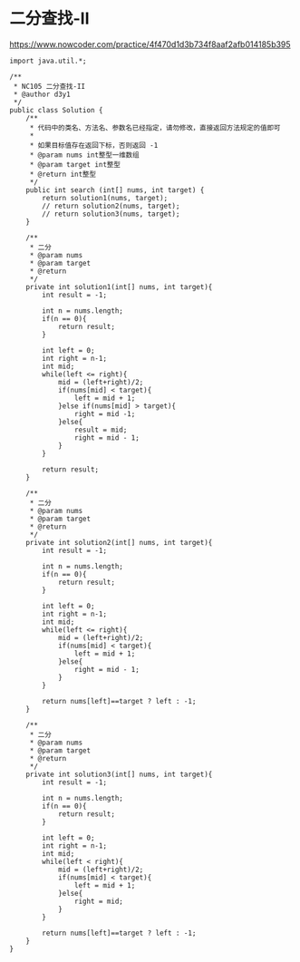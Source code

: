# 二分查找-II
https://www.nowcoder.com/practice/4f470d1d3b734f8aaf2afb014185b395

    import java.util.*;
    
    /**
     * NC105 二分查找-II
     * @author d3y1
     */
    public class Solution {
        /**
         * 代码中的类名、方法名、参数名已经指定，请勿修改，直接返回方法规定的值即可
         *
         * 如果目标值存在返回下标，否则返回 -1
         * @param nums int整型一维数组 
         * @param target int整型 
         * @return int整型
         */
        public int search (int[] nums, int target) {
            return solution1(nums, target);
            // return solution2(nums, target);
            // return solution3(nums, target);
        }
    
        /**
         * 二分
         * @param nums
         * @param target
         * @return
         */
        private int solution1(int[] nums, int target){
            int result = -1;
    
            int n = nums.length;
            if(n == 0){
                return result;
            }
            
            int left = 0;
            int right = n-1;
            int mid;
            while(left <= right){
                mid = (left+right)/2;
                if(nums[mid] < target){
                    left = mid + 1;
                }else if(nums[mid] > target){
                    right = mid -1;
                }else{
                    result = mid;
                    right = mid - 1;
                }
            }
    
            return result;
        }
    
        /**
         * 二分
         * @param nums
         * @param target
         * @return
         */
        private int solution2(int[] nums, int target){
            int result = -1;
    
            int n = nums.length;
            if(n == 0){
                return result;
            }
    
            int left = 0;
            int right = n-1;
            int mid;
            while(left <= right){
                mid = (left+right)/2;
                if(nums[mid] < target){
                    left = mid + 1;
                }else{
                    right = mid - 1;
                }
            }
    
            return nums[left]==target ? left : -1;
        }
    
        /**
         * 二分
         * @param nums
         * @param target
         * @return
         */
        private int solution3(int[] nums, int target){
            int result = -1;
    
            int n = nums.length;
            if(n == 0){
                return result;
            }
    
            int left = 0;
            int right = n-1;
            int mid;
            while(left < right){
                mid = (left+right)/2;
                if(nums[mid] < target){
                    left = mid + 1;
                }else{
                    right = mid;
                }
            }
    
            return nums[left]==target ? left : -1;
        }
    }
    

